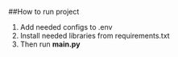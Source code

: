  
##How to run project

1) Add needed configs to .env
2) Install needed libraries from requirements.txt
3) Then run **main.py**

